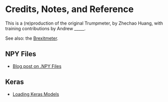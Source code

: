 # Credits, Notes, and Reference

This is a (re)production of the original Trumpmeter, by Zhechao Huang, with training contributions by Andrew _____.

See also: the [Brexitmeter](https://github.com/zaman-lab/brexitmeter-py).

## NPY Files

  + [Blog post on .NPY Files](https://towardsdatascience.com/why-you-should-start-using-npy-file-more-often-df2a13cc0161)

## Keras

  + [Loading Keras Models](https://stackoverflow.com/questions/35074549/how-to-load-a-model-from-an-hdf5-file-in-keras)
